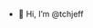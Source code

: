 - 👋 Hi, I’m @tchjeff

<!---
tchjeff/tchjeff is a ✨ special ✨ repository because its `README.md` (this file) appears on your GitHub profile.
You can click the Preview link to take a look at your changes.
--->
